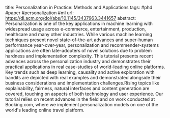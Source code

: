 title: Personalization in Practice: Methods and Applications
tags: #phd #paper #personalization #ml 
url: https://dl.acm.org/doi/abs/10.1145/3437963.3441657
abstract:
	Personalization is one of the key applications in machine learning with widespread usage across e-commerce, entertainment, production, healthcare and many other industries. While various machine learning techniques present novel state-of-the-art advances and super-human performance year-over-year, personalization and recommender-systems applications are often late-adopters of novel solutions due to problem hardness and implementation complexity. This tutorial presents recent advances across the personalization industry and demonstrates their practical applications in real case-studies of world-leading online platforms. Key trends such as deep learning, causality and active exploration with bandits are depicted with real examples and demonstrated alongside their business considerations and implementation challenges.Rising topics like explainability, fairness, natural interfaces and content generation are covered, touching on aspects of both technology and user experience. Our tutorial relies on recent advances in the field and on work conducted at Booking.com, where we implement personalization models on one of the world's leading online travel platform.

